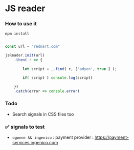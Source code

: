 # JS reader 

### How to use it 

```npm install```

```JavaScript 

const url = "redmart.com"

jsReader.init(url)
    .then( r => {
        
        let script = _.find( r, ['adyen', true ] );

        if( script ) console.log(script)

    })
    .catch(error => console.error)

```


### Todo 

* Search signals in CSS files too 


### ✅ signals to test

* ```ogonne && ingenico``` : payment provider : https://payment-services.ingenico.com
